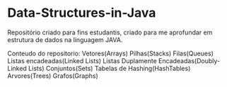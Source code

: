 # Data-Structures-in-Java
Repositório criado para fins estudantis, criado para me aprofundar em estrutura de dados na linguagem JAVA.

Conteudo do repositorio:
Vetores(Arrays)
Pilhas(Stacks)
Filas(Queues)
Listas encadeadas(Linked Lists)
Listas Duplamente Encadeadas(Doubly-Linked Lists)
Conjuntos(Sets)
Tabelas de Hashing(HashTables)
Arvores(Trees)
Grafos(Graphs)
